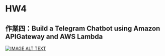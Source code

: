 
# HW4
## 作業四：Build a Telegram Chatbot using Amazon APIGateway and AWS Lambda


[![IMAGE ALT TEXT](http://img.youtube.com/vi/n_mX6tOD5m0/0.jpg)](https://youtu.be/n_mX6tOD5m0)
 
